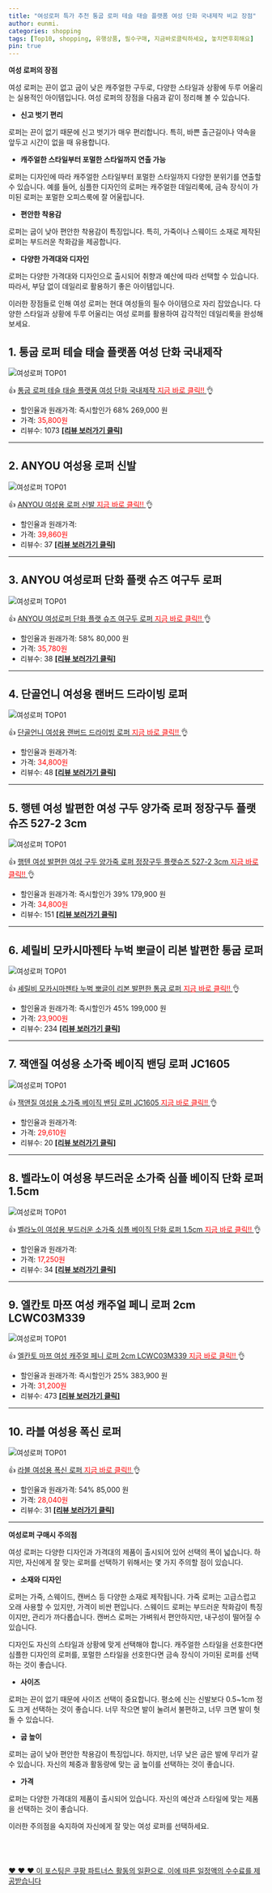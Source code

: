 ```yaml
---
title: "여성로퍼 특가 추천 통굽 로퍼 테슬 태슬 플랫폼 여성 단화 국내제작 비교 장점"
author: eunmi.
categories: shopping
tags: [Top10, shopping, 유행상품, 필수구매, 지금바로클릭하세요, 놓치면후회해요]
pin: true
---
```

**여성 로퍼의 장점**

여성 로퍼는 끈이 없고 굽이 낮은 캐주얼한 구두로, 다양한 스타일과 상황에 두루 어울리는 실용적인 아이템입니다. 여성 로퍼의 장점을 다음과 같이 정리해 볼 수 있습니다.

* **신고 벗기 편리**

로퍼는 끈이 없기 때문에 신고 벗기가 매우 편리합니다. 특히, 바쁜 출근길이나 약속을 앞두고 시간이 없을 때 유용합니다.

* **캐주얼한 스타일부터 포멀한 스타일까지 연출 가능**

로퍼는 디자인에 따라 캐주얼한 스타일부터 포멀한 스타일까지 다양한 분위기를 연출할 수 있습니다. 예를 들어, 심플한 디자인의 로퍼는 캐주얼한 데일리룩에, 금속 장식이 가미된 로퍼는 포멀한 오피스룩에 잘 어울립니다.

* **편안한 착용감**

로퍼는 굽이 낮아 편안한 착용감이 특징입니다. 특히, 가죽이나 스웨이드 소재로 제작된 로퍼는 부드러운 착화감을 제공합니다.

* **다양한 가격대와 디자인**

로퍼는 다양한 가격대와 디자인으로 출시되어 취향과 예산에 따라 선택할 수 있습니다. 따라서, 부담 없이 데일리로 활용하기 좋은 아이템입니다.

이러한 장점들로 인해 여성 로퍼는 현대 여성들의 필수 아이템으로 자리 잡았습니다. 다양한 스타일과 상황에 두루 어울리는 여성 로퍼를 활용하여 감각적인 데일리룩을 완성해 보세요.

   

## 1. 통굽 로퍼 테슬 태슬 플랫폼 여성 단화 국내제작

![여성로퍼 TOP01](https://thumbnail8.coupangcdn.com/thumbnails/remote/230x230ex/image/vendor_inventory/5b6d/88fef445cc1bd05fbecd4585c2ecb85665865e02d798ef4ed179c9880fa8.JPG)


👍 [통굽 로퍼 테슬 태슬 플랫폼 여성 단화 국내제작 <font color=red> 지금 바로 클릭!! </font> ](https://link.coupang.com/re/AFFSDP?lptag=AF3617701&subid=GithubCoopas&pageKey=4920388709&traceid=V0-153&itemId=6446133732&vendorItemId=74749777286) 👌 


- 할인율과 원래가격: 즉시할인가 68%  269,000   원
- 가격: <span style='color:red'>35,800원</span>
- 리뷰수: 1073  [**[리뷰 보러가기 클릭]**](https://link.coupang.com/re/AFFSDP?lptag=AF3617701&subid=GithubCoopas&pageKey=4920388709&traceid=V0-153&itemId=6446133732&vendorItemId=74749777286)

---


   

## 2. ANYOU 여성용 로퍼 신발

![여성로퍼 TOP01](https://thumbnail8.coupangcdn.com/thumbnails/remote/230x230ex/image/vendor_inventory/a9e7/fed8e15ce31fb751891a579ab078e89f5230d975ed8c1ca09b275536d349.jpeg)


👍 [ANYOU 여성용 로퍼 신발 <font color=red> 지금 바로 클릭!! </font> ](https://link.coupang.com/re/AFFSDP?lptag=AF3617701&subid=GithubCoopas&pageKey=7560621240&traceid=V0-153&itemId=19918015649&vendorItemId=87304902058) 👌 


- 할인율과 원래가격: 
- 가격: <span style='color:red'>39,860원</span>
- 리뷰수: 37  [**[리뷰 보러가기 클릭]**](https://link.coupang.com/re/AFFSDP?lptag=AF3617701&subid=GithubCoopas&pageKey=7560621240&traceid=V0-153&itemId=19918015649&vendorItemId=87304902058)

---


   

## 3. ANYOU 여성로퍼 단화 플랫 슈즈 여구두 로퍼

![여성로퍼 TOP01](https://thumbnail8.coupangcdn.com/thumbnails/remote/230x230ex/image/vendor_inventory/2931/f317f51f5cf4df943ecb97c76d8b23693a5bd826dacfe0e6b3976d817e47.jpg)


👍 [ANYOU 여성로퍼 단화 플랫 슈즈 여구두 로퍼 <font color=red> 지금 바로 클릭!! </font> ](https://link.coupang.com/re/AFFSDP?lptag=AF3617701&subid=GithubCoopas&pageKey=7560856836&traceid=V0-153&itemId=19919046487&vendorItemId=87210359365) 👌 


- 할인율과 원래가격: 58%  80,000   원
- 가격: <span style='color:red'>35,780원</span>
- 리뷰수: 38  [**[리뷰 보러가기 클릭]**](https://link.coupang.com/re/AFFSDP?lptag=AF3617701&subid=GithubCoopas&pageKey=7560856836&traceid=V0-153&itemId=19919046487&vendorItemId=87210359365)

---


   

## 4. 단골언니 여성용 랜버드 드라이빙 로퍼

![여성로퍼 TOP01](https://thumbnail10.coupangcdn.com/thumbnails/remote/230x230ex/image/retail/images/554164597340313-3649c967-a771-4062-8169-82ca29b64f6d.jpg)


👍 [단골언니 여성용 랜버드 드라이빙 로퍼 <font color=red> 지금 바로 클릭!! </font> ](https://link.coupang.com/re/AFFSDP?lptag=AF3617701&subid=GithubCoopas&pageKey=6056146506&traceid=V0-153&itemId=13867535861&vendorItemId=81117448860) 👌 


- 할인율과 원래가격: 
- 가격: <span style='color:red'>34,800원</span>
- 리뷰수: 48  [**[리뷰 보러가기 클릭]**](https://link.coupang.com/re/AFFSDP?lptag=AF3617701&subid=GithubCoopas&pageKey=6056146506&traceid=V0-153&itemId=13867535861&vendorItemId=81117448860)

---


   

## 5. 행텐 여성 발편한 여성 구두 양가죽 로퍼 정장구두 플랫슈즈 527-2 3cm

![여성로퍼 TOP01](https://thumbnail7.coupangcdn.com/thumbnails/remote/230x230ex/image/vendor_inventory/7561/2af91781dcd48bb2fab26361339a1c4db4bb1d69db48b30fb9155bcc9423.png)


👍 [행텐 여성 발편한 여성 구두 양가죽 로퍼 정장구두 플랫슈즈 527-2 3cm <font color=red> 지금 바로 클릭!! </font> ](https://link.coupang.com/re/AFFSDP?lptag=AF3617701&subid=GithubCoopas&pageKey=7190450298&traceid=V0-153&itemId=18153474852&vendorItemId=85303613135) 👌 


- 할인율과 원래가격: 즉시할인가 39%  179,900   원
- 가격: <span style='color:red'>34,800원</span>
- 리뷰수: 151  [**[리뷰 보러가기 클릭]**](https://link.coupang.com/re/AFFSDP?lptag=AF3617701&subid=GithubCoopas&pageKey=7190450298&traceid=V0-153&itemId=18153474852&vendorItemId=85303613135)

---


   

## 6. 셰릴비 모카시마젠타 누벅 뽀글이 리본 발편한 통굽 로퍼

![여성로퍼 TOP01](https://thumbnail9.coupangcdn.com/thumbnails/remote/230x230ex/image/vendor_inventory/5c44/a731b0d1b964fa2f67f6cd32e283582fe9f17d84a3372b19ac7545936168.jpg)


👍 [셰릴비 모카시마젠타 누벅 뽀글이 리본 발편한 통굽 로퍼 <font color=red> 지금 바로 클릭!! </font> ](https://link.coupang.com/re/AFFSDP?lptag=AF3617701&subid=GithubCoopas&pageKey=7659358911&traceid=V0-153&itemId=20401793361&vendorItemId=87484192874) 👌 


- 할인율과 원래가격: 즉시할인가 45%  199,000   원
- 가격: <span style='color:red'>23,900원</span>
- 리뷰수: 234  [**[리뷰 보러가기 클릭]**](https://link.coupang.com/re/AFFSDP?lptag=AF3617701&subid=GithubCoopas&pageKey=7659358911&traceid=V0-153&itemId=20401793361&vendorItemId=87484192874)

---


   

## 7. 잭앤질 여성용 소가죽 베이직 밴딩 로퍼 JC1605

![여성로퍼 TOP01](https://thumbnail6.coupangcdn.com/thumbnails/remote/230x230ex/image/retail/images/2021/08/23/18/2/b21aa7d1-26f5-417e-9000-25d7526805b8.jpg)


👍 [잭앤질 여성용 소가죽 베이직 밴딩 로퍼 JC1605 <font color=red> 지금 바로 클릭!! </font> ](https://link.coupang.com/re/AFFSDP?lptag=AF3617701&subid=GithubCoopas&pageKey=6055645134&traceid=V0-153&itemId=11115010102&vendorItemId=78394065740) 👌 


- 할인율과 원래가격: 
- 가격: <span style='color:red'>29,610원</span>
- 리뷰수: 20  [**[리뷰 보러가기 클릭]**](https://link.coupang.com/re/AFFSDP?lptag=AF3617701&subid=GithubCoopas&pageKey=6055645134&traceid=V0-153&itemId=11115010102&vendorItemId=78394065740)

---


   

## 8. 벨라노이 여성용 부드러운 소가죽 심플 베이직 단화 로퍼 1.5cm

![여성로퍼 TOP01](https://thumbnail8.coupangcdn.com/thumbnails/remote/230x230ex/image/retail/images/1774171705650847-080da498-262d-4dd0-8d6e-2e4f2da45257.png)


👍 [벨라노이 여성용 부드러운 소가죽 심플 베이직 단화 로퍼 1.5cm <font color=red> 지금 바로 클릭!! </font> ](https://link.coupang.com/re/AFFSDP?lptag=AF3617701&subid=GithubCoopas&pageKey=6370999045&traceid=V0-153&itemId=13494365307&vendorItemId=80748528878) 👌 


- 할인율과 원래가격: 
- 가격: <span style='color:red'>17,250원</span>
- 리뷰수: 34  [**[리뷰 보러가기 클릭]**](https://link.coupang.com/re/AFFSDP?lptag=AF3617701&subid=GithubCoopas&pageKey=6370999045&traceid=V0-153&itemId=13494365307&vendorItemId=80748528878)

---


   

## 9. 엘칸토 마쯔 여성 캐주얼 페니 로퍼 2cm LCWC03M339

![여성로퍼 TOP01](https://thumbnail7.coupangcdn.com/thumbnails/remote/230x230ex/image/vendor_inventory/31de/2e1e14a5c5e0f369c107f02b6d0e74621f29fb789217452de393c5f02b69.jpg)


👍 [엘칸토 마쯔 여성 캐주얼 페니 로퍼 2cm LCWC03M339 <font color=red> 지금 바로 클릭!! </font> ](https://link.coupang.com/re/AFFSDP?lptag=AF3617701&subid=GithubCoopas&pageKey=7548546394&traceid=V0-153&itemId=19860100585&vendorItemId=86961074345) 👌 


- 할인율과 원래가격: 즉시할인가 25%  383,900   원
- 가격: <span style='color:red'>31,200원</span>
- 리뷰수: 473  [**[리뷰 보러가기 클릭]**](https://link.coupang.com/re/AFFSDP?lptag=AF3617701&subid=GithubCoopas&pageKey=7548546394&traceid=V0-153&itemId=19860100585&vendorItemId=86961074345)

---


   

## 10. 라블 여성용 폭신 로퍼

![여성로퍼 TOP01](https://thumbnail7.coupangcdn.com/thumbnails/remote/230x230ex/image/retail/images/2020/02/13/11/6/43e1c5f8-805b-4ed9-89a7-72b86ed9a391.jpg)


👍 [라블 여성용 폭신 로퍼 <font color=red> 지금 바로 클릭!! </font> ](https://link.coupang.com/re/AFFSDP?lptag=AF3617701&subid=GithubCoopas&pageKey=1268826262&traceid=V0-153&itemId=2272693092&vendorItemId=70269893919) 👌 


- 할인율과 원래가격: 54%  85,000   원
- 가격: <span style='color:red'>28,040원</span>
- 리뷰수: 31  [**[리뷰 보러가기 클릭]**](https://link.coupang.com/re/AFFSDP?lptag=AF3617701&subid=GithubCoopas&pageKey=1268826262&traceid=V0-153&itemId=2272693092&vendorItemId=70269893919)

---
**여성로퍼 구매시 주의점**

여성 로퍼는 다양한 디자인과 가격대의 제품이 출시되어 있어 선택의 폭이 넓습니다. 하지만, 자신에게 잘 맞는 로퍼를 선택하기 위해서는 몇 가지 주의할 점이 있습니다.

* **소재와 디자인**

로퍼는 가죽, 스웨이드, 캔버스 등 다양한 소재로 제작됩니다. 가죽 로퍼는 고급스럽고 오래 사용할 수 있지만, 가격이 비싼 편입니다. 스웨이드 로퍼는 부드러운 착화감이 특징이지만, 관리가 까다롭습니다. 캔버스 로퍼는 가벼워서 편안하지만, 내구성이 떨어질 수 있습니다.

디자인도 자신의 스타일과 상황에 맞게 선택해야 합니다. 캐주얼한 스타일을 선호한다면 심플한 디자인의 로퍼를, 포멀한 스타일을 선호한다면 금속 장식이 가미된 로퍼를 선택하는 것이 좋습니다.

* **사이즈**

로퍼는 끈이 없기 때문에 사이즈 선택이 중요합니다. 평소에 신는 신발보다 0.5~1cm 정도 크게 선택하는 것이 좋습니다. 너무 작으면 발이 눌려서 불편하고, 너무 크면 발이 헛돌 수 있습니다.

* **굽 높이**

로퍼는 굽이 낮아 편안한 착용감이 특징입니다. 하지만, 너무 낮은 굽은 발에 무리가 갈 수 있습니다. 자신의 체중과 활동량에 맞는 굽 높이를 선택하는 것이 좋습니다.

* **가격**

로퍼는 다양한 가격대의 제품이 출시되어 있습니다. 자신의 예산과 스타일에 맞는 제품을 선택하는 것이 좋습니다.

이러한 주의점을 숙지하여 자신에게 잘 맞는 여성 로퍼를 선택하세요.<br><br><br><br><br> [ ❤ ❤ ❤ 이 포스팅은 쿠팡 파트너스 활동의 일환으로, 이에 따른 일정액의 수수료를 제공받습니다](https://link.coupang.com/a/bcEFyh)